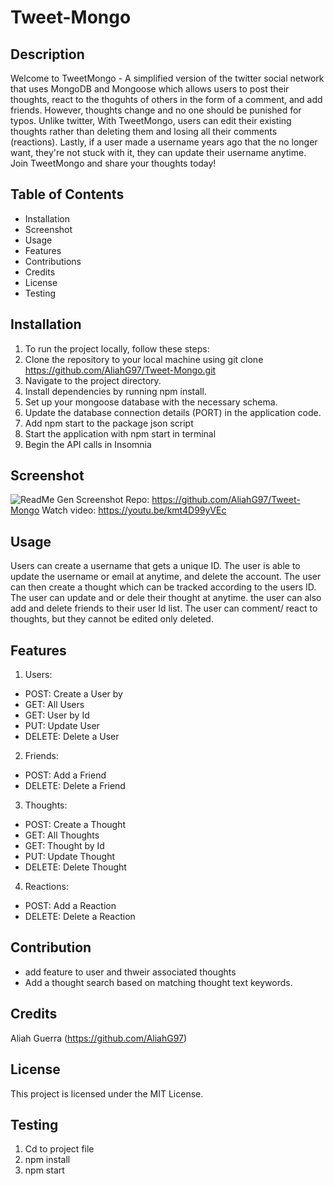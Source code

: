 # Tweet-Mongo

## Description
Welcome to TweetMongo - A simplified version of the twitter social network that uses MongoDB and Mongoose which allows users to post their thoughts, react to the thoguhts of others in the form of a comment, and add friends. However, thoughts change and no one should be punished for typos. Unlike twitter, With TweetMongo, users can edit their existing thoughts rather than deleting them and losing all their comments (reactions). Lastly, if a user made a username years ago that the no longer want, they're not stuck with it, they can update their username anytime. Join TweetMongo and share your thoughts today!

## Table of Contents
- Installation
- Screenshot
- Usage
- Features
- Contributions
- Credits
- License
- Testing

## Installation
1. To run the project locally, follow these steps:
2. Clone the repository to your local machine using git clone https://github.com/AliahG97/Tweet-Mongo.git
3. Navigate to the project directory.
4. Install dependencies by running npm install.
5. Set up your mongoose database with the necessary schema.
6. Update the database connection details (PORT) in the application code.
7. Add npm start to the package json script
8. Start the application with npm start in terminal
9. Begin the API calls in Insomnia


## Screenshot
![ReadMe Gen Screenshot](./Assets/Images/no-sql-screenshot.gif)
Repo: https://github.com/AliahG97/Tweet-Mongo
Watch video: https://youtu.be/kmt4D99yVEc

## Usage
Users can create a username that gets a unique ID. The user is able to update the username or email at anytime, and delete the account. The user can then create a thought which can be tracked according to the users ID. The user can update and or dele their thought at anytime. the user can also add and delete friends to their user Id list. The user can comment/ react to thoughts, but they cannot be edited only deleted.

## Features
1. Users:
- POST: Create a User by
- GET: All Users
- GET: User by Id
- PUT: Update User
- DELETE: Delete a User

2. Friends:
- POST: Add a Friend
- DELETE: Delete a Friend

3. Thoughts:
- POST: Create a Thought
- GET: All Thoughts
- GET: Thought by Id
- PUT: Update Thought
- DELETE: Delete Thought

4. Reactions:
- POST: Add a Reaction
- DELETE: Delete a Reaction


## Contribution
- add feature to user  and thweir associated thoughts
- Add a thought search based on matching thought text keywords.

## Credits
Aliah Guerra (https://github.com/AliahG97) 


## License
This project is licensed under the MIT License.

## Testing
1. Cd to project file
2. npm install
3. npm start

